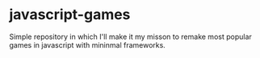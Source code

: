 # javascript-games
Simple repository in which I'll make it my misson to remake most popular games in javascript with mininmal frameworks.
